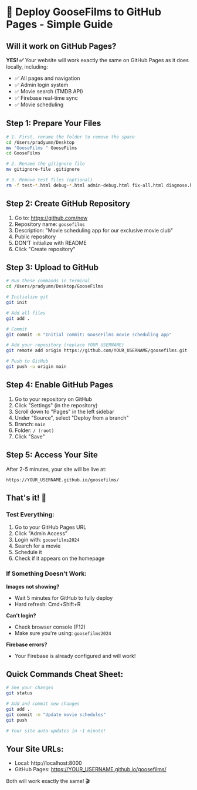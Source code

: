 # 🚀 Deploy GooseFilms to GitHub Pages - Simple Guide

## Will it work on GitHub Pages?
**YES! ✅** Your website will work exactly the same on GitHub Pages as it does locally, including:
- ✅ All pages and navigation
- ✅ Admin login system
- ✅ Movie search (TMDB API)
- ✅ Firebase real-time sync
- ✅ Movie scheduling

## Step 1: Prepare Your Files

```bash
# 1. First, rename the folder to remove the space
cd /Users/pradyumn/Desktop
mv "GooseFilms " GooseFilms
cd GooseFilms

# 2. Rename the gitignore file
mv gitignore-file .gitignore

# 3. Remove test files (optional)
rm -f test-*.html debug-*.html admin-debug.html fix-all.html diagnose.html create-favicon.html generate-favicon.py *.sh *.command
```

## Step 2: Create GitHub Repository

1. Go to: https://github.com/new
2. Repository name: `goosefilms`
3. Description: "Movie scheduling app for our exclusive movie club"
4. Public repository
5. DON'T initialize with README
6. Click "Create repository"

## Step 3: Upload to GitHub

```bash
# Run these commands in Terminal
cd /Users/pradyumn/Desktop/GooseFilms

# Initialize git
git init

# Add all files
git add .

# Commit
git commit -m "Initial commit: GooseFilms movie scheduling app"

# Add your repository (replace YOUR_USERNAME)
git remote add origin https://github.com/YOUR_USERNAME/goosefilms.git

# Push to GitHub
git push -u origin main
```

## Step 4: Enable GitHub Pages

1. Go to your repository on GitHub
2. Click "Settings" (in the repository)
3. Scroll down to "Pages" in the left sidebar
4. Under "Source", select "Deploy from a branch"
5. Branch: `main`
6. Folder: `/ (root)`
7. Click "Save"

## Step 5: Access Your Site

After 2-5 minutes, your site will be live at:
```
https://YOUR_USERNAME.github.io/goosefilms/
```

## That's it! 🎉

### Test Everything:
1. Go to your GitHub Pages URL
2. Click "Admin Access"
3. Login with: `goosefilms2024`
4. Search for a movie
5. Schedule it
6. Check if it appears on the homepage

### If Something Doesn't Work:

**Images not showing?**
- Wait 5 minutes for GitHub to fully deploy
- Hard refresh: Cmd+Shift+R

**Can't login?**
- Check browser console (F12)
- Make sure you're using: `goosefilms2024`

**Firebase errors?**
- Your Firebase is already configured and will work!

## Quick Commands Cheat Sheet:

```bash
# See your changes
git status

# Add and commit new changes
git add .
git commit -m "Update movie schedules"
git push

# Your site auto-updates in ~1 minute!
```

## Your Site URLs:
- Local: http://localhost:8000
- GitHub Pages: https://YOUR_USERNAME.github.io/goosefilms/

Both will work exactly the same! 🎬